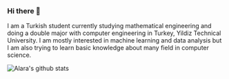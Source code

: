 ### Hi there 👋

I am a Turkish student currently studying mathematical engineering and doing a double major with computer engineering in Turkey, Yildiz Technical University. I am mostly interested in machine learning and data analysis but I am also trying to learn basic knowledge about many field in computer science. 

![Alara's github stats](https://github-readme-stats.vercel.app/api?username=alarahergun&show_icons=true&title_color=fff&icon_color=79ff97&text_color=9f9f9f&bg_color=151515)

      
